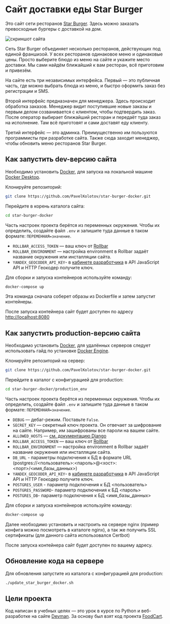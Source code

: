 # Сайт доставки еды Star Burger

Это сайт сети ресторанов [Star Burger](https://star-burger-docker.universal-web.online/). Здесь можно заказать превосходные бургеры с доставкой на дом.

![скриншот сайта](https://dvmn.org/filer/canonical/1594651635/686/)


Сеть Star Burger объединяет несколько ресторанов, действующих под единой франшизой. У всех ресторанов одинаковое меню и одинаковые цены. Просто выберите блюдо из меню на сайте и укажите место доставки. Мы сами найдём ближайший к вам ресторан, всё приготовим и привезём.

На сайте есть три независимых интерфейса. Первый — это публичная часть, где можно выбрать блюда из меню, и быстро оформить заказ без регистрации и SMS.

Второй интерфейс предназначен для менеджера. Здесь происходит обработка заказов. Менеджер видит поступившие новые заказы и первым делом созванивается с клиентом, чтобы подтвердить заказ. После оператор выбирает ближайший ресторан и передаёт туда заказ на исполнение. Там всё приготовят и сами доставят еду клиенту.

Третий интерфейс — это админка. Преимущественно им пользуются программисты при разработке сайта. Также сюда заходит менеджер, чтобы обновить меню ресторанов Star Burger.

## Как запустить dev-версию сайта

Необходимо установить [Docker](https://docs.docker.com/), для запуска на локальной машине [Docker Desktop](https://docs.docker.com/desktop/).

Клонируйте репозиторий:
```sh
git clone https://github.com/PavelKolotov/star-burger-docker.git
```

Перейдите в корень каталога сайта:
```sh
cd star-burger-docker
```

Часть настроек проекта берётся из переменных окружения. Чтобы их определить, создайте файл `.env` и запишите туда данные в таком формате: `ПЕРЕМЕННАЯ=значение`.

- `ROLLBAR_ACCESS_TOKEN` — ваш ключ от [Rollbar](https://rollbar.com/)
- `ROLLBAR_ENVIRONMENT` — настройка environment в Rollbar задаёт название окружения или инсталляции сайта.
- `YANDEX_GEOCODER_API_KEY`- в [кабинете разработчика](https://developer.tech.yandex.ru/) в API JavaScript API и HTTP Геокодер получите ключ.

Для сборки и запуска контейнеров используйте команду:
```sh
docker-compose up
```
Эта команда сначала соберет образы из Dockerfile и затем запустит контейнеры.

После запуска контейнера сайт будет доступен по адресу [http://localhost:8080](http://localhost:8080)

## Как запустить production-версию сайта

Необходимо установить [Docker](https://docs.docker.com/), для удалённых серверов следует использовать гайд по установке [Docker Engine](https://docs.docker.com/engine/install/).

Клонируйте репозиторий на сервер:
```sh
git clone https://github.com/PavelKolotov/star-burger-docker.git
```
Перейдите в каталог c конфигурацией для production:
```sh
cd star-burger-docker/production_env
```

Часть настроек проекта берётся из переменных окружения. Чтобы их определить, создайте файл `.env` и запишите туда данные в таком формате: `ПЕРЕМЕННАЯ=значение`.

- `DEBUG` — дебаг-режим. Поставьте `False`.
- `SECRET_KEY` — секретный ключ проекта. Он отвечает за шифрование на сайте. Например, им зашифрованы все пароли на вашем сайте.
- `ALLOWED_HOSTS` — [см. документацию Django](https://docs.djangoproject.com/en/3.1/ref/settings/#allowed-hosts)
- `ROLLBAR_ACCESS_TOKEN` — ваш ключ от [Rollbar](https://rollbar.com/)
- `ROLLBAR_ENVIRONMENT` — настройка environment в Rollbar задаёт название окружения или инсталляции сайта.
- `DB_URL` - параметры подключения к БД в формате URL (postgres://<пользователь>:<пароль>@<хост>:<порт>/<имя_базы_данных>)
- `YANDEX_GEOCODER_API_KEY`- в [кабинете разработчика](https://developer.tech.yandex.ru/) в API JavaScript API и HTTP Геокодер получите ключ.
- `POSTGRES_USER` - параметр подключения к БД <пользователь>
- `POSTGRES_PASSWORD`- параметр подключения к БД <пароль>
- `POSTGRES_DB`- параметр подключения к БД <имя_базы_данных>


Для сборки и запуска контейнеров используйте команду:
```sh
docker-compose up
```

Далее необходимо установить и настроить на сервере nginx (пример конфига можно посмотреть в каталоге nginx), а так же получить SSL сертификаты (для данного сайта использовался Certbot)

После запуска контейнера сайт будет доступен по вашему адресу.

## Обновление кода на сервере

Для обновления запустите из каталога c конфигурацией для production:

```sh
./update_star_burger_docker.sh
```


## Цели проекта

Код написан в учебных целях — это урок в курсе по Python и веб-разработке на сайте [Devman](https://dvmn.org). За основу был взят код проекта [FoodCart](https://github.com/Saibharath79/FoodCart).
